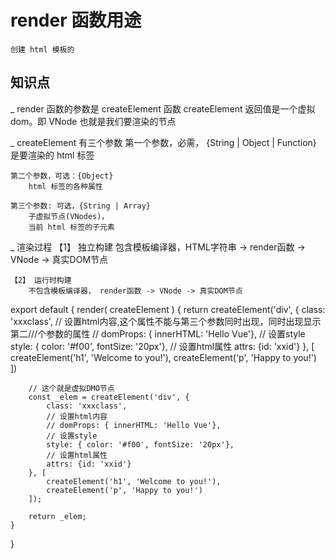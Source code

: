 # render 函数用途
    创建 html 模板的

## 知识点
\_ render 函数的参数是 createElement 函数
    createElement 返回值是一个虚拟dom。即 VNode
    也就是我们要渲染的节点

\_ createElement 有三个参数
    第一个参数，必需， {String | Object | Function}
        是要渲染的 html 标签

    第二个参数，可选：{Object}
        html 标签的各种属性

    第三个参数: 可选，{String | Array}
        子虚拟节点(VNodes)，
        当前 html 标签的子元素

\_ 渲染过程
    【1】 独立构建
        包含模板编译器，HTML字符串 -> render函数 -> VNode -> 真实DOM节点

    【2】 运行时构建
        不包含模板编译器， render函数 -> VNode -> 真实DOM节点

export default {
    render( createElement ) {
        return createElement('div', {
            class: 'xxxclass',
            // 设置html内容,这个属性不能与第三个参数同时出现，同时出现显示第二///个参数的属性
            // domProps: { innerHTML: 'Hello Vue'},
            // 设置style
            style: { color: '#f00', fontSize: '20px'},
            // 设置html属性
            attrs: {id: 'xxid'}
        }, [
            createElement('h1', 'Welcome to you!'),
            createElement('p', 'Happy to you!')
        ])

        // 这个就是虚拟DMO节点
        const _elem = createElement('div', {
            class: 'xxxclass',
            // 设置html内容
            // domProps: { innerHTML: 'Hello Vue'},
            // 设置style
            style: { color: '#f00', fontSize: '20px'},
            // 设置html属性
            attrs: {id: 'xxid'}
        }, [
            createElement('h1', 'Welcome to you!'),
            createElement('p', 'Happy to you!')
        ]);

        return _elem;
    }
}
